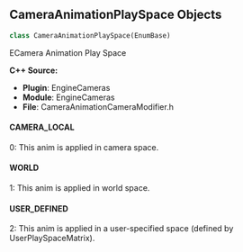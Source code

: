 ## CameraAnimationPlaySpace Objects

```python
class CameraAnimationPlaySpace(EnumBase)
```

ECamera Animation Play Space

**C++ Source:**

- **Plugin**: EngineCameras
- **Module**: EngineCameras
- **File**: CameraAnimationCameraModifier.h

<a id="unreal.CameraAnimationPlaySpace.CAMERA_LOCAL"></a>

#### CAMERA_LOCAL

0: This anim is applied in camera space.

<a id="unreal.CameraAnimationPlaySpace.WORLD"></a>

#### WORLD

1: This anim is applied in world space.

<a id="unreal.CameraAnimationPlaySpace.USER_DEFINED"></a>

#### USER_DEFINED

2: This anim is applied in a user-specified space (defined by UserPlaySpaceMatrix).

<a id="unreal.InitialWaveOscillatorOffsetType"></a>